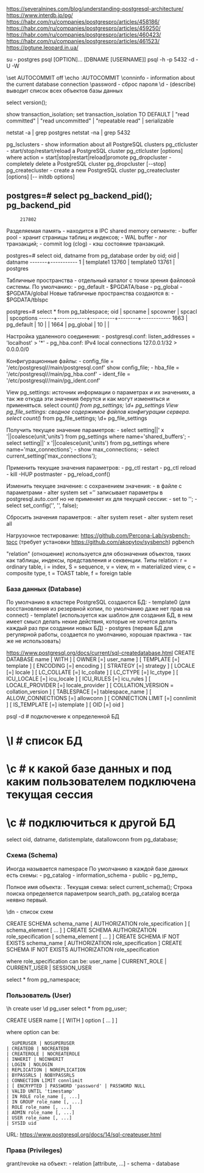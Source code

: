 https://severalnines.com/blog/understanding-postgresql-architecture/
https://www.interdb.jp/pg/
https://habr.com/ru/companies/postgrespro/articles/458186/
https://habr.com/ru/companies/postgrespro/articles/459250/
https://habr.com/ru/companies/postgrespro/articles/460423/
https://habr.com/ru/companies/postgrespro/articles/461523/
https://pgtune.leopard.in.ua/

su - postgres
psql [OPTION]... [DBNAME [USERNAME]]
    psql -h <hostname> -p 5432 -d <dbname> -U <username> -W

\set AUTOCOMMIT off
\echo :AUTOCOMMIT
\conninfo - information about the current database connection
\password - сброс пароля
\d - (describe) выводит список всех объектов базы данных

select version();

show transaction_isolation;
set transaction_isolation TO <level>
DEFAULT | "read committed" | "read uncommitted" | "repeatable read" | serializable

netstat -a | grep postgres
netstat -na | grep 5432

pg_lsclusters - show information about all PostgreSQL clusters
pg_ctlcluster - start/stop/restart/reload a PostgreSQL cluster
    pg_ctlcluster [options] <cluster-version> <cluster-name action>
    where action = start|stop|restart|reload|promote
pg_dropcluster - completely delete a PostgreSQL cluster
    pg_dropcluster [--stop] <cluster-version> <cluster-name>
pg_createcluster - create a new PostgreSQL cluster
    pg_createcluster [options] <version> <name> [-- initdb options]

postgres=# select pg_backend_pid();
 pg_backend_pid
----------------
         217802

Разделяемая память - находится в IPC shared memory сегменте:
    - buffer pool - хранит страницы таблиц и индексов;
    - WAL buffer - лог транзакций;
    - commit log (clog) - кэш состояние транзакций.

postgres=# select oid, datname from pg_database order by oid;
  oid  |  datname
-------+-----------
     1 | template1
 13760 | template0
 13761 | postgres


Табличные пространства - отдельный каталог с точки зрения файловой системы.
По умолчанию:
    - pg_default - $PGDATA/base
    - pg_global - $PGDATA/global
Новые табличные пространства создаются в:
    - $PGDATA/tblspc

postgres=# select * from pg_tablespace;
 oid  |  spcname   | spcowner | spcacl | spcoptions
------+------------+----------+--------+------------
 1663 | pg_default |       10 |        |
 1664 | pg_global  |       10 |        |

Настройка удаленного соединения:
    - postgresql.conf:
        listen_addresses = 'localhost' > '*'
    - pg_hba.conf:
        IPv4 local connections 127.0.0.1/32 > 0.0.0.0/0

Конфигурационные файлы:
    - config_file = '/etc/postgresql/<version>/main/postgresql.conf'
      show config_file;
    - hba_file = '/etc/postgresql/<version>/main/pg_hba.conf'
    - ident_file = '/etc/postgresql/<version>/main/pg_ident.conf'

View pg_settings:
    источник информации о параметрах и их значениях, а так же откуда эти значения берутся и как могут изменяться и применяться.
    select count(*) from pg_settings;
    \d+ pg_settings
View pg_file_settings:
    сводное содержимое файлов конфигурации сервера.
    select count(*) from pg_file_settings;
    \d+ pg_file_settings

Получить текущее значение параметров:
    - select setting||' x '||coalesce(unit,'units') from pg_settings where name='shared_buffers';
    - select setting||' x '||coalesce(unit,'units') from pg_settings where name='max_connections';
    - show max_connections;
    - select current_setting('max_connections');

Применить текущие значения параметров:
    - pg_ctl restart
    - pg_ctl reload
    - kill -HUP postmaster
    - pg_reload_conf()

Изменить текущее значение:
    с сохранением значения:
        - в файле с параметрами
        - alter system set <name>=’<value>’
            записывает параметры в postgresql.auto.conf но не применяет их
    для текущей сессии:
        - set <parameter> to '<value>';
        - select set_config('<name>', '<value>', false);

Сбросить значения параметров:
    - alter system reset <name>
    - alter system reset all

Нагрузочное тестирование:
https://github.com/Percona-Lab/sysbench-tpcc (требует установки https://github.com/akopytov/sysbench)
pgbench

"relation" (отношение) используется для обозначения объектов, таких как таблицы, индексы, представления и секвенции.
Типы relation:
r = ordinary table,
i = index,
S = sequence,
v = view,
m = materialized view,
c = composite type,
t = TOAST table,
f = foreign table

### База данных (Database)
По умолчанию в кластере PostgreSQL создаются БД:
    - template0 (для восстановления из резервной копии, по умолчанию даже нет прав на connect)
    - template1 (используется как шаблон для создания БД, в нем имеет смысл делать некие действия, которые не хочется делать каждый раз при создании новых БД)
    - postgres (первая БД для регулярной работы, создается по умолчанию, хорошая практика - так же не использовать)

https://www.postgresql.org/docs/current/sql-createdatabase.html
CREATE DATABASE name
    [ WITH ] [ OWNER [=] user_name ]
           [ TEMPLATE [=] template ]
           [ ENCODING [=] encoding ]
           [ STRATEGY [=] strategy ]
           [ LOCALE [=] locale ]
           [ LC_COLLATE [=] lc_collate ]
           [ LC_CTYPE [=] lc_ctype ]
           [ ICU_LOCALE [=] icu_locale ]
           [ ICU_RULES [=] icu_rules ]
           [ LOCALE_PROVIDER [=] locale_provider ]
           [ COLLATION_VERSION = collation_version ]
           [ TABLESPACE [=] tablespace_name ]
           [ ALLOW_CONNECTIONS [=] allowconn ]
           [ CONNECTION LIMIT [=] connlimit ]
           [ IS_TEMPLATE [=] istemplate ]
           [ OID [=] oid ]

psql -d <database>  # подключение к определенной БД
# \l  # список БД
# \c  # к какой базе данных и под каким пользователем подключена текущая сессия
# \c <database>  # подключиться к другой БД

select oid, datname, datistemplate, datallowconn
from pg_database;

### Схема (Schema)
Иногда называется namespace
По умолчанию в каждой базе данных есть схемы:
    - pg_catalog
    - information_schema
    - public
    - pg_temp_<n>

Полное имя объекта: <schema>.<object>
Текущая схема: select current_schema();
Строка поиска определяется параметром search_path. pg_catalog всегда неявно первый.

\dn - список схем

CREATE SCHEMA schema_name [ AUTHORIZATION role_specification ] [ schema_element [ ... ] ]
CREATE SCHEMA AUTHORIZATION role_specification [ schema_element [ ... ] ]
CREATE SCHEMA IF NOT EXISTS schema_name [ AUTHORIZATION role_specification ]
CREATE SCHEMA IF NOT EXISTS AUTHORIZATION role_specification

where role_specification can be:
    user_name
  | CURRENT_ROLE
  | CURRENT_USER
  | SESSION_USER

select * from pg_namespace;

### Пользователь (User)

\h create user
\d pg_user
select * from pg_user;

CREATE USER name [ [ WITH ] option [ ... ] ]

where option can be:

      SUPERUSER | NOSUPERUSER
    | CREATEDB | NOCREATEDB
    | CREATEROLE | NOCREATEROLE
    | INHERIT | NOINHERIT
    | LOGIN | NOLOGIN
    | REPLICATION | NOREPLICATION
    | BYPASSRLS | NOBYPASSRLS
    | CONNECTION LIMIT connlimit
    | [ ENCRYPTED ] PASSWORD 'password' | PASSWORD NULL
    | VALID UNTIL 'timestamp'
    | IN ROLE role_name [, ...]
    | IN GROUP role_name [, ...]
    | ROLE role_name [, ...]
    | ADMIN role_name [, ...]
    | USER role_name [, ...]
    | SYSID uid

URL: https://www.postgresql.org/docs/14/sql-createuser.html


### Права (Privileges)

grant/revoke на объект:
    - relation [attribute, …]
    - schema
    - database